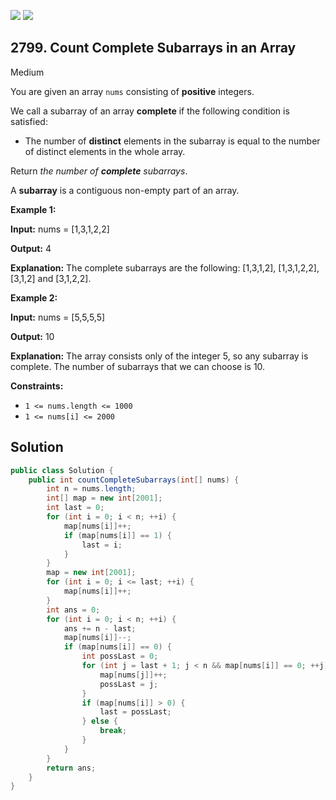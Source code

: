[![](https://img.shields.io/github/stars/javadev/LeetCode-in-Java?label=Stars&style=flat-square)](https://github.com/javadev/LeetCode-in-Java)
[![](https://img.shields.io/github/forks/javadev/LeetCode-in-Java?label=Fork%20me%20on%20GitHub%20&style=flat-square)](https://github.com/javadev/LeetCode-in-Java/fork)

## 2799\. Count Complete Subarrays in an Array

Medium

You are given an array `nums` consisting of **positive** integers.

We call a subarray of an array **complete** if the following condition is satisfied:

*   The number of **distinct** elements in the subarray is equal to the number of distinct elements in the whole array.

Return _the number of **complete** subarrays_.

A **subarray** is a contiguous non-empty part of an array.

**Example 1:**

**Input:** nums = [1,3,1,2,2]

**Output:** 4

**Explanation:** The complete subarrays are the following: [1,3,1,2], [1,3,1,2,2], [3,1,2] and [3,1,2,2]. 

**Example 2:**

**Input:** nums = [5,5,5,5]

**Output:** 10

**Explanation:** The array consists only of the integer 5, so any subarray is complete. The number of subarrays that we can choose is 10. 

**Constraints:**

*   `1 <= nums.length <= 1000`
*   `1 <= nums[i] <= 2000`

## Solution

```java
public class Solution {
    public int countCompleteSubarrays(int[] nums) {
        int n = nums.length;
        int[] map = new int[2001];
        int last = 0;
        for (int i = 0; i < n; ++i) {
            map[nums[i]]++;
            if (map[nums[i]] == 1) {
                last = i;
            }
        }
        map = new int[2001];
        for (int i = 0; i <= last; ++i) {
            map[nums[i]]++;
        }
        int ans = 0;
        for (int i = 0; i < n; ++i) {
            ans += n - last;
            map[nums[i]]--;
            if (map[nums[i]] == 0) {
                int possLast = 0;
                for (int j = last + 1; j < n && map[nums[i]] == 0; ++j) {
                    map[nums[j]]++;
                    possLast = j;
                }
                if (map[nums[i]] > 0) {
                    last = possLast;
                } else {
                    break;
                }
            }
        }
        return ans;
    }
}
```
